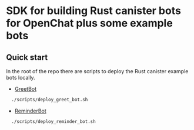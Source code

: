 # SDK for building Rust canister bots for OpenChat plus some example bots

## Quick start

In the root of the repo there are scripts to deploy the Rust canister example bots locally.

- [GreetBot](./scripts/deploy_greet_bot.sh)

```bash
  ./scripts/deploy_greet_bot.sh
```

- [ReminderBot](./scripts/deploy_reminder_bot.sh)

```bash
  ./scripts/deploy_reminder_bot.sh
```
